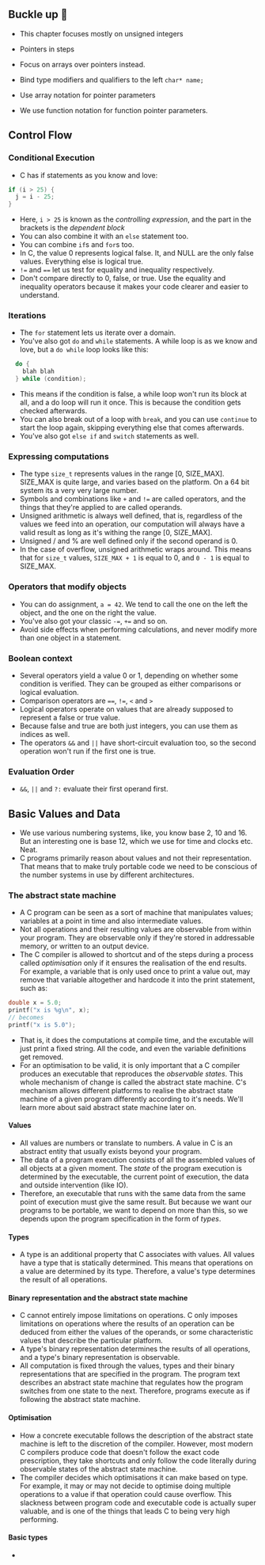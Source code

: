 ## Buckle up :grimacing:

- This chapter focuses mostly on unsigned integers
- Pointers in steps
- Focus on arrays over pointers instead.

- Bind type modifiers and qualifiers to the left `char* name;`
- Use array notation for pointer parameters
- We use function notation for function pointer parameters.

## Control Flow

### Conditional Execution

- C has if statements as you know and love:

```c
if (i > 25) {
  j = i - 25;
}
```

- Here, `i > 25` is known as the _controlling expression_, and the part in the brackets is the _dependent block_
- You can also combine it with an `else` statement too.
- You can combine `if`s and `for`s too.
- In C, the value 0 represents logical false. It, and NULL are the only false values. Everything else is logical true.
- `!=` and `==` let us test for equality and inequality respectively.
- Don't compare directly to 0, false, or true. Use the equality and inequality operators because it makes your code clearer and easier to understand.

### **Iterations**

- The `for` statement lets us iterate over a domain.
- You've also got `do` and `while` statements. A while loop is as we know and love, but a `do while` loop looks like this:

```c
  do {
    blah blah
  } while (condition);
```

- This means if the condition is false, a while loop won't run its block at all, and a do loop will run it once. This is because the condition gets checked afterwards.
- You can also break out of a loop with `break`, and you can use `continue` to start the loop again, skipping everything else that comes afterwards.
- You've also got `else if` and `switch` statements as well.

### Expressing computations

- The type `size_t` represents values in the range [0, SIZE_MAX]. SIZE_MAX is quite large, and varies based on the platform. On a 64 bit system its a very very large number.
- Symbols and combinations like `+` and `!=` are called operators, and the things that they're applied to are called operands.
- Unsigned arithmetic is always well defined, that is, regardless of the values we feed into an operation, our computation will always have a valid result as long as it's withing the range [0, SIZE_MAX].
- Unsigned / and % are well defined only if the second operand is 0.
- In the case of overflow, unsigned arithmetic wraps around. This means that for `size_t` values, `SIZE_MAX + 1` is equal to 0, and `0 - 1` is equal to SIZE_MAX.

### Operators that modify objects

- You can do assignment, `a = 42`. We tend to call the one on the left the object, and the one on the right the value.
- You've also got your classic `-=`, `+=` and so on.
- Avoid side effects when performing calculations, and never modify more than one object in a statement.

### Boolean context

- Several operators yield a value 0 or 1, depending on whether some condition is verified. They can be grouped as either comparisons or logical evaluation.
- Comparison operators are `==`, `!=`, `<` and `>`
- Logical operators operate on values that are already supposed to represent a false or true value.
- Because false and true are both just integers, you can use them as indices as well.
- The operators `&&` and `||` have short-circuit evaluation too, so the second operation won't run if the first one is true.

### Evaluation Order

- `&&`, `||` and `?:` evaluate their first operand first.

## Basic Values and Data

- We use various numbering systems, like, you know base 2, 10 and 16. But an interesting one is base 12, which we use for time and clocks etc. Neat.
- C programs primarily reason about values and not their representation. That means that to make truly portable code we need to be conscious of the number systems in use by different architectures.

### The abstract state machine

- A C program can be seen as a sort of machine that manipulates values; variables at a point in time and also intermediate values.
- Not all operations and their resulting values are observable from within your program. They are observable only if they're stored in addressable memory, or written to an output device.
- The C compiler is allowed to shortcut and of the steps during a process called _optimisation_ only if it ensures the realisation of the end results. For example, a variable that is only used once to print a value out, may remove that variable altogether and hardcode it into the print statement, such as:

```c
double x = 5.0;
printf("x is %g\n", x);
// becomes
printf("x is 5.0");
```

- That is, it does the computations at compile time, and the excutable will just print a fixed string. All the code, and even the variable definitions get removed.
- For an optimisation to be valid, it is only important that a C compiler produces an executable that reproduces the _observable states_. This whole mechanism of change is called the abstract state machine. C's mechanism allows different platforms to realise the abstract state machine of a given program differently according to it's needs. We'll learn more about said abstract state machine later on.

#### Values

- All values are numbers or translate to numbers. A value in C is an abstract entity that usually exists beyond your program.
- The data of a program execution consists of all the assembled values of all objects at a given moment. The _state_ of the program execution is determined by the executable, the current point of execution, the data and outside intervention (like IO).
- Therefore, an executable that runs with the same data from the same point of execution must give the same result. But because we want our programs to be portable, we want to depend on more than this, so we depends upon the program specification in the form of _types_.

#### Types

- A type is an additional property that C associates with values. All values have a type that is statically determined. This means that operations on a value are determined by its type. Therefore, a value's type determines the result of all operations.

#### Binary representation and the abstract state machine

- C cannot entirely impose limitations on operations. C only imposes limitations on operations where the results of an operation can be deduced from either the values of the operands, or some characteristic values that describe the particular platform.
- A type's binary representation determines the results of all operations, and a type's binary representation is observable.
- All computation is fixed through the values, types and their binary representations that are specified in the program. The program text describes an abstract state machine that regulates how the program switches from one state to the next. Therefore, programs execute as if following the abstract state machine.

#### Optimisation

- How a concrete executable follows the description of the abstract state machine is left to the discretion of the compiler. However, most modern C compilers produce code that doesn't follow the exact code prescription, they take shortcuts and only follow the code literally during observable states of the abstract state machine.
- The compiler decides which optimisations it can make based on type. For example, it may or may not decide to optimise doing multiple operations to a value if that operation could cause overflow. This slackness between program code and executable code is actually super valuable, and is one of the things that leads C to being very high performing.

#### Basic types

-
